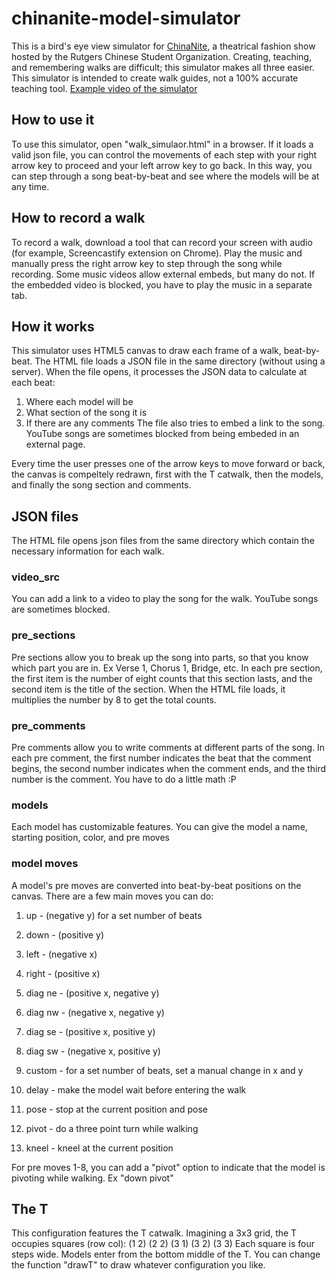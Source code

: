 # chinanite-model-simulator
This is a bird's eye view simulator for [ChinaNite](https://www.youtube.com/watch?v=Q3QqFn1ThFQ), a theatrical fashion show hosted by the Rutgers Chinese Student Organization. Creating, teaching, and remembering walks are difficult; this simulator makes all three easier. This simulator is intended to create walk guides, not a 100% accurate teaching tool.
[Example video of the simulator](https://drive.google.com/file/d/1j_BwTIWdvUy5nd9A0IPfShJoqkx7Q6ml/view?usp=sharing)

## How to use it
To use this simulator, open "walk_simulaor.html" in a browser. If it loads a valid json file, you can control the movements of each step with your right arrow key to proceed and your left arrow key to go back. In this way, you can step through a song beat-by-beat and see where the models will be at any time.

## How to record a walk
To record a walk, download a tool that can record your screen with audio (for example, Screencastify extension on Chrome). Play the music and manually press the right arrow key to step through the song while recording. Some music videos allow external embeds, but many do not. If the embedded video is blocked, you have to play the music in a separate tab.

## How it works
This simulator uses HTML5 canvas to draw each frame of a walk, beat-by-beat. The HTML file loads a JSON file in the same directory (without using a server). When the file opens, it processes the JSON data to calculate at each beat:
1) Where each model will be
2) What section of the song it is
3) If there are any comments
The file also tries to embed a link to the song. YouTube songs are sometimes blocked from being embeded in an external page.

Every time the user presses one of the arrow keys to move forward or back, the canvas is compeltely redrawn, first with the T catwalk, then the models, and finally the song section and comments.

## JSON files
The HTML file opens json files from the same directory which contain the necessary information for each walk.
### video_src
You can add a link to a video to play the song for the walk. YouTube songs are sometimes blocked.

### pre_sections
Pre sections allow you to break up the song into parts, so that you know which part you are in. Ex Verse 1, Chorus 1, Bridge, etc. In each pre section, the first item is the number of eight counts that this section lasts, and the second item is the title of the section. When the HTML file loads, it multiplies the number by 8 to get the total counts.

### pre_comments
Pre comments allow you to write comments at different parts of the song. In each pre comment, the first number indicates the beat that the comment begins, the second number indicates when the comment ends, and the third number is the comment. You have to do a little math :P

### models
Each model has customizable features. You can give the model a name, starting position, color, and pre moves

### model moves
A model's pre moves are converted into beat-by-beat positions on the canvas. There are a few main moves you can do:
1) up - (negative y) for a set number of beats
2) down - (positive y)
3) left - (negative x)
4) right - (positive x)
5) diag ne - (positive x, negative y)
6) diag nw - (negative x, negative y)
7) diag se - (positive x, positive y)
8) diag sw - (negative x, positive y)

9) custom - for a set number of beats, set a manual change in x and y

10) delay - make the model wait before entering the walk
11) pose - stop at the current position and pose
12) pivot - do a three point turn while walking
13) kneel - kneel at the current position

For pre moves 1-8, you can add a "pivot" option to indicate that the model is pivoting while walking. Ex "down pivot"



## The T
This configuration features the T catwalk. Imagining a 3x3 grid, the T occupies squares (row col):
(1 2)
(2 2)
(3 1)
(3 2)
(3 3)
Each square is four steps wide. Models enter from the bottom middle of the T.
You can change the function "drawT" to draw whatever configuration you like.

